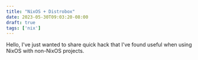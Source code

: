```yaml
---
title: "NixOS + Distrobox"
date: 2023-05-30T09:03:20-08:00
draft: true
tags: ['nix']
---
```

Hello, I've just wanted to share quick hack that I've found useful when using NixOS with non-NixOS projects. 
